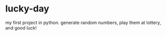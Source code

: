 # lucky-day
my first project in python. generate random numbers, play them at lottery, and good luck!
